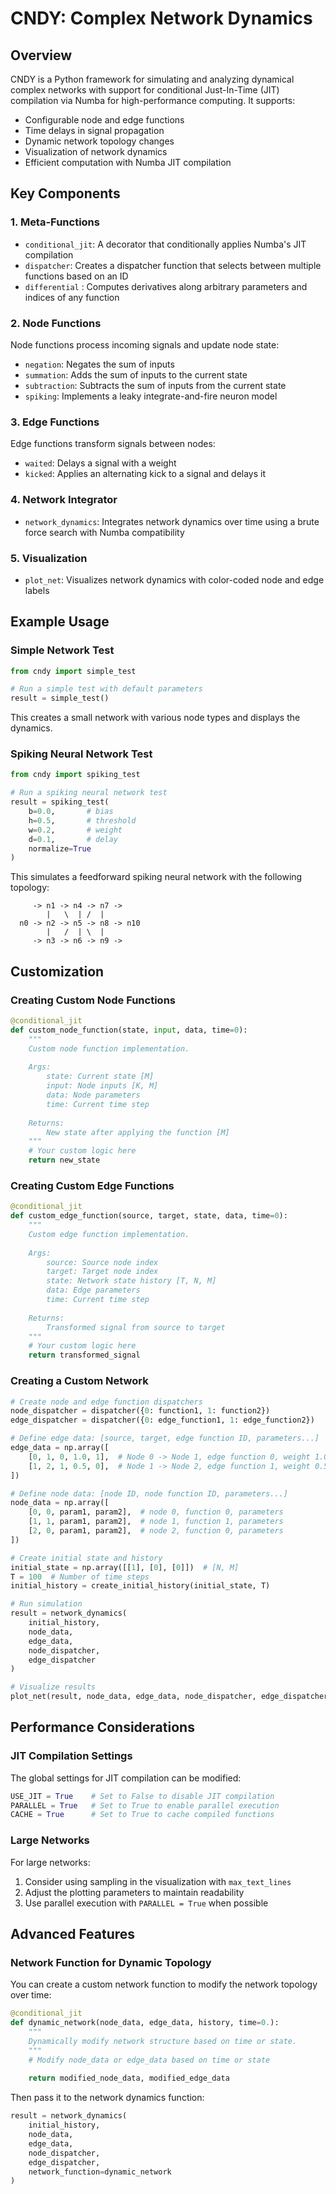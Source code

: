 # CNDY: Complex Network Dynamics

## Overview

CNDY is a Python framework for simulating and analyzing dynamical complex networks with support for conditional Just-In-Time (JIT) compilation via Numba for high-performance computing. It supports:

- Configurable node and edge functions
- Time delays in signal propagation
- Dynamic network topology changes
- Visualization of network dynamics
- Efficient computation with Numba JIT compilation

## Key Components

### 1. Meta-Functions

- `conditional_jit`: A decorator that conditionally applies Numba's JIT compilation
- `dispatcher`: Creates a dispatcher function that selects between multiple functions based on an ID
- `differential` : Computes derivatives along arbitrary parameters and indices of any function

### 2. Node Functions

Node functions process incoming signals and update node state:

- `negation`: Negates the sum of inputs
- `summation`: Adds the sum of inputs to the current state
- `subtraction`: Subtracts the sum of inputs from the current state
- `spiking`: Implements a leaky integrate-and-fire neuron model

### 3. Edge Functions

Edge functions transform signals between nodes:

- `waited`: Delays a signal with a weight
- `kicked`: Applies an alternating kick to a signal and delays it

### 4. Network Integrator

- `network_dynamics`: Integrates network dynamics over time using a brute force search with Numba compatibility

### 5. Visualization

- `plot_net`: Visualizes network dynamics with color-coded node and edge labels

## Example Usage

### Simple Network Test

```python
from cndy import simple_test

# Run a simple test with default parameters
result = simple_test()
```

This creates a small network with various node types and displays the dynamics.

### Spiking Neural Network Test

```python
from cndy import spiking_test

# Run a spiking neural network test
result = spiking_test(
    b=0.0,       # bias
    h=0.5,       # threshold
    w=0.2,       # weight
    d=0.1,       # delay
    normalize=True
)
```

This simulates a feedforward spiking neural network with the following topology:

```
     -> n1 -> n4 -> n7 ->
        |   \  | /  |
  n0 -> n2 -> n5 -> n8 -> n10
        |   /  | \  |
     -> n3 -> n6 -> n9 ->
```

## Customization

### Creating Custom Node Functions

```python
@conditional_jit
def custom_node_function(state, input, data, time=0):
    """
    Custom node function implementation.
    
    Args:
        state: Current state [M]
        input: Node inputs [K, M]
        data: Node parameters
        time: Current time step
        
    Returns:
        New state after applying the function [M]
    """
    # Your custom logic here
    return new_state
```

### Creating Custom Edge Functions

```python
@conditional_jit
def custom_edge_function(source, target, state, data, time=0):
    """
    Custom edge function implementation.
    
    Args:
        source: Source node index
        target: Target node index
        state: Network state history [T, N, M]
        data: Edge parameters
        time: Current time step
        
    Returns:
        Transformed signal from source to target
    """
    # Your custom logic here
    return transformed_signal
```

### Creating a Custom Network

```python
# Create node and edge function dispatchers
node_dispatcher = dispatcher({0: function1, 1: function2})
edge_dispatcher = dispatcher({0: edge_function1, 1: edge_function2})

# Define edge data: [source, target, edge function ID, parameters...]
edge_data = np.array([
    [0, 1, 0, 1.0, 1],  # Node 0 -> Node 1, edge function 0, weight 1.0, delay 1
    [1, 2, 1, 0.5, 0],  # Node 1 -> Node 2, edge function 1, weight 0.5, delay 0
])

# Define node data: [node ID, node function ID, parameters...]
node_data = np.array([
    [0, 0, param1, param2],  # node 0, function 0, parameters
    [1, 1, param1, param2],  # node 1, function 1, parameters
    [2, 0, param1, param2],  # node 2, function 0, parameters
])

# Create initial state and history
initial_state = np.array([[1], [0], [0]])  # [N, M]
T = 100  # Number of time steps
initial_history = create_initial_history(initial_state, T)

# Run simulation
result = network_dynamics(
    initial_history, 
    node_data, 
    edge_data, 
    node_dispatcher, 
    edge_dispatcher
)

# Visualize results
plot_net(result, node_data, edge_data, node_dispatcher, edge_dispatcher)
```

## Performance Considerations

### JIT Compilation Settings

The global settings for JIT compilation can be modified:

```python
USE_JIT = True    # Set to False to disable JIT compilation
PARALLEL = True   # Set to True to enable parallel execution
CACHE = True      # Set to True to cache compiled functions
```

### Large Networks

For large networks:

1. Consider using sampling in the visualization with `max_text_lines`
2. Adjust the plotting parameters to maintain readability
3. Use parallel execution with `PARALLEL = True` when possible

## Advanced Features

### Network Function for Dynamic Topology

You can create a custom network function to modify the network topology over time:

```python
@conditional_jit
def dynamic_network(node_data, edge_data, history, time=0.):
    """
    Dynamically modify network structure based on time or state.
    """
    # Modify node_data or edge_data based on time or state
    
    return modified_node_data, modified_edge_data
```

Then pass it to the network dynamics function:

```python
result = network_dynamics(
    initial_history, 
    node_data, 
    edge_data, 
    node_dispatcher, 
    edge_dispatcher,
    network_function=dynamic_network
)
```
